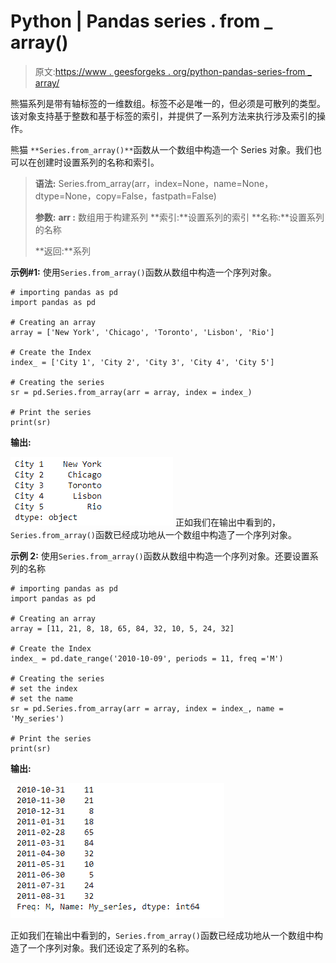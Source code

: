 # Python | Pandas series . from _ array()

> 原文:[https://www . geesforgeks . org/python-pandas-series-from _ array/](https://www.geeksforgeeks.org/python-pandas-series-from_array/)

熊猫系列是带有轴标签的一维数组。标签不必是唯一的，但必须是可散列的类型。该对象支持基于整数和基于标签的索引，并提供了一系列方法来执行涉及索引的操作。

熊猫 `**Series.from_array()**`函数从一个数组中构造一个 Series 对象。我们也可以在创建时设置系列的名称和索引。

> **语法:** Series.from_array(arr，index=None，name=None，dtype=None，copy=False，fastpath=False)
> 
> **参数:**
> **arr :** 数组用于构建系列
> **索引:**设置系列的索引
> **名称:**设置系列的名称
> 
> **返回:**系列

**示例#1:** 使用`Series.from_array()`函数从数组中构造一个序列对象。

```
# importing pandas as pd
import pandas as pd

# Creating an array
array = ['New York', 'Chicago', 'Toronto', 'Lisbon', 'Rio']

# Create the Index
index_ = ['City 1', 'City 2', 'City 3', 'City 4', 'City 5'] 

# Creating the series
sr = pd.Series.from_array(arr = array, index = index_)

# Print the series
print(sr)
```

**输出:**

![](img/40a2625044c48a6b4c89d6e5519947e4.png)
正如我们在输出中看到的，`Series.from_array()`函数已经成功地从一个数组中构造了一个序列对象。

**示例 2:** 使用`Series.from_array()`函数从数组中构造一个序列对象。还要设置系列的名称

```
# importing pandas as pd
import pandas as pd

# Creating an array
array = [11, 21, 8, 18, 65, 84, 32, 10, 5, 24, 32]

# Create the Index
index_ = pd.date_range('2010-10-09', periods = 11, freq ='M')

# Creating the series
# set the index
# set the name
sr = pd.Series.from_array(arr = array, index = index_, name = 'My_series')

# Print the series
print(sr)
```

**输出:**

![](img/618ffe4b5fc7f353911efb5a9aa67a46.png)

正如我们在输出中看到的，`Series.from_array()`函数已经成功地从一个数组中构造了一个序列对象。我们还设定了系列的名称。